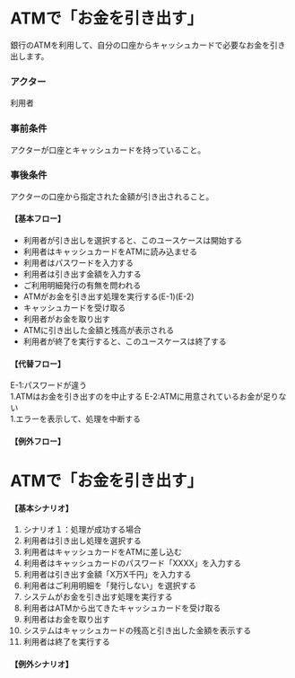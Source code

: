 # ATMで「お金を引き出す」
銀行のATMを利用して、自分の口座からキャッシュカードで必要なお金を引き出します。  
  
### アクター
利用者
### 事前条件
アクターが口座とキャッシュカードを持っていること。
### 事後条件
アクターの口座から指定された金額が引き出されること。

#### 【基本フロー】
- 利用者が引き出しを選択すると、このユースケースは開始する
- 利用者はキャッシュカードをATMに読み込ませる
- 利用者はパスワードを入力する
- 利用者は引き出す金額を入力する
- ご利用明細発行の有無を問われる
- ATMがお金を引き出す処理を実行する(E-1)(E-2)
- キャッシュカードを受け取る
- 利用者がお金を取り出す
- ATMに引き出した金額と残高が表示される
- 利用者が終了を実行すると、このユースケースは終了する

#### 【代替フロー】
E-1:パスワードが違う  
 1.ATMはお金を引き出すのを中止する
E-2:ATMに用意されているお金が足りない  
 1.エラーを表示して、処理を中断する

#### 【例外フロー】

# ATMで「お金を引き出す」

#### 【基本シナリオ】
1. シナリオ１：処理が成功する場合
1. 利用者は引き出し処理を選択する
1. 利用者はキャッシュカードをATMに差し込む
1. 利用者はキャッシュカードのパスワード「XXXX」を入力する
1. 利用者は引き出す金額「X万X千円」を入力する
1. 利用者はご利用明細を「発行しない」を選択する
1. システムがお金を引き出す処理を実行する
1. 利用者はATMから出てきたキャッシュカードを受け取る
1. 利用者はお金を取り出す
1. システムはキャッシュカードの残高と引き出した金額を表示する
1. 利用者は終了を実行する

#### 【例外シナリオ】
